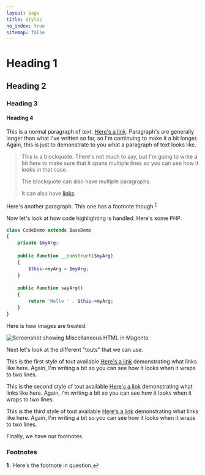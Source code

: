 ```yaml
---
layout: page
title: Styles
no_index: true
sitemap: false
---
```


# Heading 1

## Heading 2

### Heading 3

#### Heading 4

This is a normal paragraph of text. <a href="#">Here's a link</a>. Paragraph's are generally longer than what I've written so far, so I'm continuing to make it a bit longer. Again, this is just to demonstrate to you what a paragraph of text looks like.

> This is a blockquote. There's not much to say, but I'm going to write a bit here to make sure that it spans multiple lines so you can see how it looks in that case.
>
> The blockquote can also have multiple paragraphs.
>
> It can also have [links](#).

Here's another paragraph. This one has a footnote though <sup style="display: inline-block" id="a1">[1](#f1)</sup>

Now let's look at how code highlighting is handled. Here's some PHP.

```php
class CodeDemo extends BaseDemo
{
    private $myArg;

    public function __construct($myArg)
    {
        $this->myArg = $myArg;
    }

    public function sayArg()
    {
        return 'Hello ' . $this->myArg;
    }
}
```

Here is how images are treated:

<img
  class="rounded shadow"
  src="/img/blog/magento-2-3-5-csp/magento-miscellaneous-html@1x.png"
  srcset="/img/blog/magento-2-3-5-csp/magento-miscellaneous-html@1x.png 1x, /img/blog/magento-2-3-5-csp/magento-miscellaneous-html@2x.png 2x"
  alt="Screenshot showing Miscellaneous HTML in Magento">

Next let's look at the different "touts" that we can use.

<div class="tout">
<p>This is the first style of tout available <a href="#">Here's a link</a> demonstrating what links like here. Again, I'm writing a bit so you can see how it looks when it wraps to two lines.</p>
</div>

<div class="tout tout--secondary">
<p>This is the second style of tout available <a href="#">Here's a link</a> demonstrating what links like here. Again, I'm writing a bit so you can see how it looks when it wraps to two lines.</p>
</div>

<div class="tout tout--alt">
<p>This is the third style of tout available <a href="#">Here's a link</a> demonstrating what links like here. Again, I'm writing a bit so you can see how it looks when it wraps to two lines.</p>
</div>

Finally, we have our footnotes.

### Footnotes

<b id="f1">1 </b>. Here's the footnote in question.[↩](#a1)
